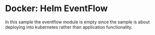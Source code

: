 # Docker: Helm EventFlow

In this sample the eventflow module is empty since the sample is about deploying into kubernetes rather than application functionality.